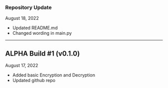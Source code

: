 ### Repository Update

August 18, 2022

* Updated README.md
* Changed wording in main.py
___
## ALPHA Build #1 (v0.1.0)

August 17, 2022

* Added basic Encryption and Decryption
* Updated github repo
